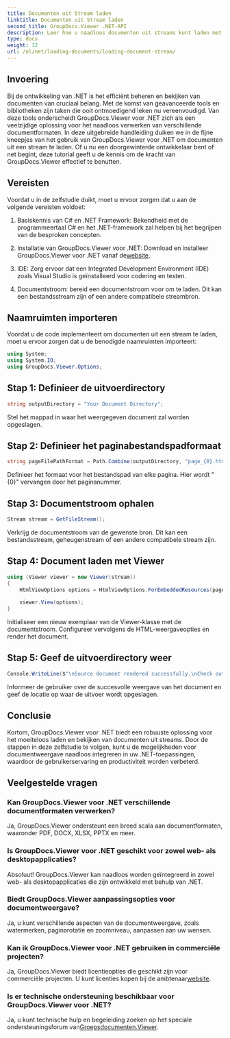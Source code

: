 ```yaml
---
title: Documenten uit Stream laden
linktitle: Documenten uit Stream laden
second_title: GroupDocs.Viewer .NET-API
description: Leer hoe u naadloos documenten uit streams kunt laden met GroupDocs.Viewer voor .NET. Verbeter uw .NET-toepassingen met krachtige mogelijkheden voor documentweergave.
type: docs
weight: 12
url: /nl/net/loading-documents/loading-document-stream/
---
```

## Invoering
Bij de ontwikkeling van .NET is het efficiënt beheren en bekijken van documenten van cruciaal belang. Met de komst van geavanceerde tools en bibliotheken zijn taken die ooit ontmoedigend leken nu vereenvoudigd. Van deze tools onderscheidt GroupDocs.Viewer voor .NET zich als een veelzijdige oplossing voor het naadloos verwerken van verschillende documentformaten. In deze uitgebreide handleiding duiken we in de fijne kneepjes van het gebruik van GroupDocs.Viewer voor .NET om documenten uit een stream te laden. Of u nu een doorgewinterde ontwikkelaar bent of net begint, deze tutorial geeft u de kennis om de kracht van GroupDocs.Viewer effectief te benutten.
## Vereisten
Voordat u in de zelfstudie duikt, moet u ervoor zorgen dat u aan de volgende vereisten voldoet:
1. Basiskennis van C# en .NET Framework: Bekendheid met de programmeertaal C# en het .NET-framework zal helpen bij het begrijpen van de besproken concepten.
   
2.  Installatie van GroupDocs.Viewer voor .NET: Download en installeer GroupDocs.Viewer voor .NET vanaf de[website](https://releases.groupdocs.com/viewer/net/).
3. IDE: Zorg ervoor dat een Integrated Development Environment (IDE) zoals Visual Studio is geïnstalleerd voor codering en testen.
4. Documentstroom: bereid een documentstroom voor om te laden. Dit kan een bestandsstream zijn of een andere compatibele streambron.

## Naamruimten importeren
Voordat u de code implementeert om documenten uit een stream te laden, moet u ervoor zorgen dat u de benodigde naamruimten importeert:
```csharp
using System;
using System.IO;
using GroupDocs.Viewer.Options;
```
## Stap 1: Definieer de uitvoerdirectory
```csharp
string outputDirectory = "Your Document Directory";
```
Stel het mappad in waar het weergegeven document zal worden opgeslagen.
## Stap 2: Definieer het paginabestandspadformaat
```csharp
string pageFilePathFormat = Path.Combine(outputDirectory, "page_{0}.html");
```
Definieer het formaat voor het bestandspad van elke pagina. Hier wordt "{0}" vervangen door het paginanummer.
## Stap 3: Documentstroom ophalen
```csharp
Stream stream = GetFileStream();
```
Verkrijg de documentstroom van de gewenste bron. Dit kan een bestandsstream, geheugenstream of een andere compatibele stream zijn.
## Stap 4: Document laden met Viewer
```csharp
using (Viewer viewer = new Viewer(stream)) 
{
    HtmlViewOptions options = HtmlViewOptions.ForEmbeddedResources(pageFilePathFormat);
    
    viewer.View(options);
}
```
Initialiseer een nieuw exemplaar van de Viewer-klasse met de documentstroom. Configureer vervolgens de HTML-weergaveopties en render het document.
## Stap 5: Geef de uitvoerdirectory weer
```csharp
Console.WriteLine($"\nSource document rendered successfully.\nCheck output in {outputDirectory}.");
```
Informeer de gebruiker over de succesvolle weergave van het document en geef de locatie op waar de uitvoer wordt opgeslagen.

## Conclusie
Kortom, GroupDocs.Viewer voor .NET biedt een robuuste oplossing voor het moeiteloos laden en bekijken van documenten uit streams. Door de stappen in deze zelfstudie te volgen, kunt u de mogelijkheden voor documentweergave naadloos integreren in uw .NET-toepassingen, waardoor de gebruikerservaring en productiviteit worden verbeterd.
## Veelgestelde vragen
### Kan GroupDocs.Viewer voor .NET verschillende documentformaten verwerken?
Ja, GroupDocs.Viewer ondersteunt een breed scala aan documentformaten, waaronder PDF, DOCX, XLSX, PPTX en meer.
### Is GroupDocs.Viewer voor .NET geschikt voor zowel web- als desktopapplicaties?
Absoluut! GroupDocs.Viewer kan naadloos worden geïntegreerd in zowel web- als desktopapplicaties die zijn ontwikkeld met behulp van .NET.
### Biedt GroupDocs.Viewer aanpassingsopties voor documentweergave?
Ja, u kunt verschillende aspecten van de documentweergave, zoals watermerken, paginarotatie en zoomniveau, aanpassen aan uw wensen.
### Kan ik GroupDocs.Viewer voor .NET gebruiken in commerciële projecten?
Ja, GroupDocs.Viewer biedt licentieopties die geschikt zijn voor commerciële projecten. U kunt licenties kopen bij de ambtenaar[website](https://purchase.groupdocs.com/temporary-license/).
### Is er technische ondersteuning beschikbaar voor GroupDocs.Viewer voor .NET?
 Ja, u kunt technische hulp en begeleiding zoeken op het speciale ondersteuningsforum van[Groepsdocumenten.Viewer](https://forum.groupdocs.com/c/viewer/9).